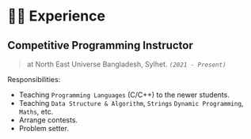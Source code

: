 # 👨‍💻 Experience

## Competitive Programming Instructor

> at North East Universe Bangladesh, Sylhet. _`(2021 - Present)`_

Responsibilities:

- Teaching `Programming Languages` (C/C++) to the newer students.
- Teaching `Data Structure & Algorithm`, `Strings` `Dynamic Programming`, `Maths`, etc.
- Arrange contests.
- Problem setter.
